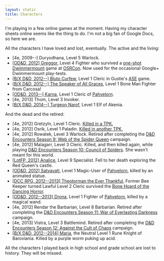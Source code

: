 ```yaml
---
layout: static
title: Characters
---
```


I'm playing in a few online games at the moment. Having my character sheets online seems like the thing to do. I'm not a big fan of Google Docs, so here we are.

All the characters I have loved and lost, eventually. The active and the living: 

 * \[4e, 2009--\] Duryodhana, Level 5 Warlock.
 * [\[OD&D, 2012\] Greggor][greggor], Level 4 Fighter who survived a [one-shot Dwimmermount][dwimmermount] game at [OSRCon][]. Now used for the occasional Google+ Dwimmermount play-tests.
 * [\[B/X D&D, 2012--\] Bluto Curfew][bluto], Level 1 Cleric in Gustie's [ASE][ase] game.
 * [\[B/X D&D, 2012--\] The Speaker of All Graces][carcosa], Level 1 Bone Man Fighter from Carcosa!
 * [\[OD&D, 2013--\] Karna][karna], Level 1 Cleric of [Pahvelorn][].
 * \[4e, 2013\] Thom, Level 3 Invoker.
 * [\[B/X D&D, 2014--\] Turgeon Narof][turgeon], Level 1 Elf of Akenia.
 
And the dead and the retired: 
 
 * \[4e, 2012\] Gretzyln, Level 1 Cleric. [Killed in a TPK.][total-party-kill]
 * \[4e, 2012\] Osrik, Level 1 Paladin. [Killed in another TPK.][dead-again]
 * \[4e, 2012\] Rowatek, Level 3 Warlock. Retired after completing the [D&D Encounters Season 9: Web of the Spider Queen][d&d-season-9] campaign.
 * \[4e, 2012\] Malagarr, Level 3 Cleric. Killed, and then killed again, while playing [D&D Encounters Season 10: Council of Spiders][d&d-season-10]. She wasn't meant for this world.
 * [\[LotFP, 2012\] Analice][analice], Level 9 Specialist. Fell to her death exploring the Red Queen's castle.
 * [\[OD&D, 2012\] Satyavati][satyavati], Level 1 Magic-User of [Pahvelorn][], killed by an animated statue.
 * [\[DCC RPG, 2012--2013\] Theotorman the Ever Thankful][theotorman], Former Bee Keeper turned Lawful Level 2 Cleric survived the [Bone Hoard of the Dancing Horror][bone-hoard].
 * [\[OD&D, 2012--2013\] Drona][drona], Level 1 Fighter of [Pahvelorn][], killed by a magical wand.
 * \[4e, 2012\] Rendar the Barbarian, Level 8 Barbarian. Retired after completing the [D&D Encounters Season 11: War of Everlasting Darkness][d&d-season-11] campaign.
 * \[4e, 2013\] Vistra, Level 3 Battlemind. Retired after completing the [D&D Encounters Season 12: Against the Cult of Chaos][d&d-season-12] campaign.
 * [\[B/X D&D, 2012--2014\] Maria][maria], the Neutral Level 1 Rune Knight of Baroviania. Killed by a purple worm puking up acid.

[maria]: /characters/maria/
[theotorman]: /characters/theotorman/
[greggor]: /characters/greggor/
[satyavati]: /characters/satyavati/
[bluto]: /characters/bluto/
[carcosa]: /characters/carcosa/
[analice]: /characters/analice/
[drona]: /characters/drona/
[karna]: /characters/karna/
[turgeon]: /characters/turgeon/

[pahvelorn]: http://www.necropraxis.com/pahvelorn/
[ase]: https://plus.google.com/112666135831357830942/posts
[dwimmermount]: /blog/dwimmermount-osrcon-level-1/
[osrcon]: /blog/osrcon-2012
[total-party-kill]: /blog/total-party-kill/
[dead-again]: /blog/dead-again/
[d&d-season-9]: http://dungeonsmaster.com/2012/08/dd-encounters-web-of-the-spider-queen-report-card/
[d&d-season-10]: http://dungeonsmaster.com/2012/10/dd-encounters-council-of-spiders-report-card/
[d&d-season-11]: http://dungeonsmaster.com/2012/12/dd-encounters-war-of-everlasting-darkness-report-card/
[d&d-season-12]: http://dungeonsmaster.com/2013/04/dd-encounters-against-the-cult-of-chaos-report-card/
[bone-hoard]: http://rpg.drivethrustuff.com/product/103661/AL1%3A-Bone-Hoard-of-the-Dancing-Horror-%5BDCC%5D


All the characters I played back in high school and grade school are lost to history. They will be missed.